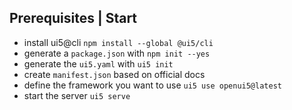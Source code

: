 ## Prerequisites | Start

- install ui5@cli `npm install --global @ui5/cli`
- generate a `package.json` with `npm init --yes`
- generate the `ui5.yaml` with `ui5 init`
- create `manifest.json` based on official docs
- define the framework you want to use `ui5 use openui5@latest`
- start the server `ui5 serve`